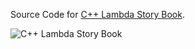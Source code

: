 Source Code for [C++ Lambda Story Book](https://leanpub.com/cpplambda).

![C++ Lambda Story Book](https://d2sofvawe08yqg.cloudfront.net/cpplambda/s_hero?1627237510)
